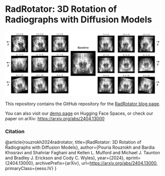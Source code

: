# RadRotator: 3D Rotation of Radiographs with Diffusion Models

<img src="static/images/ReadMe_IMG.png">

This repository contains the GitHub repository for the [RadRotator blog page](https://pouriarouzrokh.github.io/RadRotator).

You can also visit our [demo page](https://huggingface.co/spaces/Pouriarouzrokh/RadRotator) on Hugging Face Spaces, or check our paper on arXiv: https://arxiv.org/abs/2404.13000

### Citation

@article{rouzrokh2024radrotator,
      title={RadRotator: 3D Rotation of Radiographs with Diffusion Models}, 
      author={Pouria Rouzrokh and Bardia Khosravi and Shahriar Faghani and Kellen L. Mulford and Michael J. Taunton and Bradley J. Erickson and Cody C. Wyles},
      year={2024},
      eprint={2404.13000},
      archivePrefix={arXiv},
      url=https://arxiv.org/abs/2404.13000,
      primaryClass={eess.IV}
}


